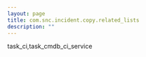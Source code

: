 ```yaml
---
layout: page
title: com.snc.incident.copy.related_lists
description: ""
---
```

task_ci,task_cmdb_ci_service